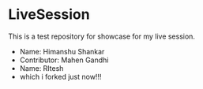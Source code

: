 # LiveSession
This is a test repository for showcase for my live session. 
- Name: Himanshu Shankar
- Contributor: Mahen Gandhi
- Name: RItesh
- which i forked just now!!!
